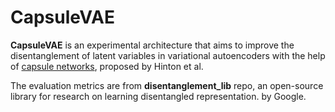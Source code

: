 
# CapsuleVAE

**CapsuleVAE** is an experimental architecture that aims to improve the disentanglement of latent variables in variational autoencoders with the help of [capsule networks](https://proceedings.neurips.cc/paper_files/paper/2017/file/2cad8fa47bbef282badbb8de5374b894-Paper.pdf), proposed by Hinton et al.

The evaluation metrics are from **disentanglement_lib** repo, an open-source library for research on learning disentangled representation. by Google.

